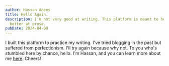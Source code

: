 ```yaml
---
author: Hassan Anees
title: Hello Again.
description: I'm not very good at writing. This platform is meant to help me get
  better at prose.
pubDate: 2024-04-09
---
```

I built this platform to practice my writing. I've tried blogging in the past but suffered from perfectionism. I'll try again because why not. To you who's stumbled here by chance, hello. I'm Hassan, and you can learn more about me [here](https://hassananees.com/#about). Cheers!